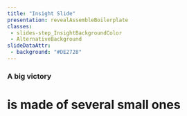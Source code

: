 ```yaml
---
title: "Insight Slide"
presentation: revealAssembleBoilerplate
classes:
 - slides-step_InsightBackgroundColor
 - AlternativeBackground
slideDataAttr:
 - background: "#DE2728"
---
```


<div class="TitleAligner TitleAligner-CenterCenter u-center-text">
    <div>
         <h3 class="AlternativeBackground-subtitle slides-step_InsightBackgroundColor-subtitle u-serif">A big victory</h3>
        <h1 class="SlideMainTitle AlternativeBackground-title slides-step_InsightBackgroundColor-title u-serif">is made of several small ones</h1>
    </div>
</div>
